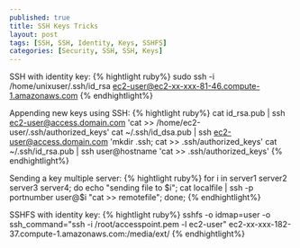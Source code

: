 ```yaml
---
published: true
title: SSH Keys Tricks
layout: post
tags: [SSH, SSH, Identity, Keys, SSHFS]
categories: [Security, SSH, SSH, Keys]
---
```

SSH with identity key:
{% hightlight ruby%}
sudo ssh -i /home/unixuser/.ssh/id_rsa ec2-user@ec2-xx-xxx-81-46.compute-1.amazonaws.com
{% endhightlight%}

Appending new keys using SSH:
{% hightlight ruby%}
cat id_rsa.pub | ssh ec2-user@access.domain.com 'cat >> /home/ec2-user/.ssh/authorized_keys'
cat ~/.ssh/id_dsa.pub | ssh ec2-user@access.domain.com 'mkdir .ssh; cat >> .ssh/authorized_keys'
cat ~/.ssh/id_rsa.pub | ssh user@hostname 'cat >> .ssh/authorized_keys'
{% endhightlight%}

Sending a key multiple server:
{% hightlight ruby%}
for i in server1 server2 server3 server4; 
do 
    echo "sending file to $i";
    cat localfile | ssh -p portnumber user@$i "cat >> remotefile"; 
done;
{% endhightlight%}

SSHFS with identity key:
{% hightlight ruby%}
sshfs -o idmap=user -o ssh_command="ssh -i /root/accesspoint.pem -l ec2-user"  ec2-xx-xxx-182-37.compute-1.amazonaws.com:/media/ext/
{% endhightlight%}